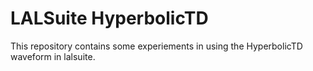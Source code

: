 # LALSuite HyperbolicTD

This repository contains some experiements in using the HyperbolicTD waveform in lalsuite.